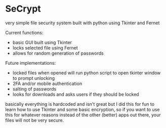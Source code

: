 # SeCrypt

very simple file security system built with python using Tkinter and Fernet

Current functions:
- basic GUI built using Tkinter
- locks selected file using Fernet
- allows for random generation of passwords

Future implementations:
- locked files when opened will run python script to open tkinter window to prompt unlocking
- 2FA and/or mobile authentication
- salting of passwords
- looks for downloads and asks users if they should be locked

basically everything is hardcoded and isn't great but I did this for fun to learn how to use Tkinter and some basic encryption, so if you want to use this for whatever reasons instead of the other (better) apps out there, your files will not be very secure.
